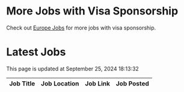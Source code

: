 # More Jobs with Visa Sponsorship

Check out [Europe Jobs](https://github.com/sureshparimi/europejobs#latest-jobs) for more jobs with visa sponsorship.

# Latest Jobs

This page is updated at September 25, 2024 18:13:32

| Job Title | Job Location | Job Link | Job Posted |
| --- | --- | --- | --- |
